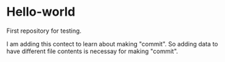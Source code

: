 # Hello-world
First repository for testing.

I am adding this contect to learn about making "commit". So adding data to have different file contents is necessay for making "commit".
